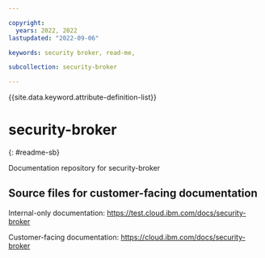 ```yaml
---

copyright: 
  years: 2022, 2022
lastupdated: "2022-09-06"

keywords: security broker, read-me,

subcollection: security-broker

---
```


{{site.data.keyword.attribute-definition-list}}

# security-broker
{: #readme-sb}

Documentation repository for security-broker



## Source files for customer-facing documentation

Internal-only documentation: https://test.cloud.ibm.com/docs/security-broker

Customer-facing documentation: https://cloud.ibm.com/docs/security-broker









